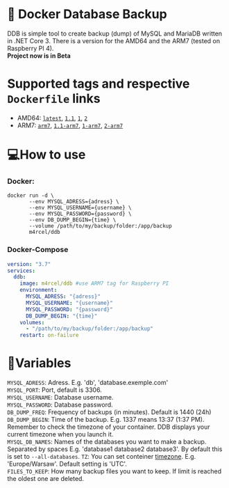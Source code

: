 # 🐳 Docker Database Backup
DDB is simple tool to create backup (dump) of MySQL and MariaDB written in .NET Core 3. There is a version for the AMD64 and the ARM7 (tested on Raspberry PI 4).<br>
**Project now is in Beta**

# Supported tags and respective `Dockerfile` links
* AMD64: [`latest`](https://github.com/m4rcelpl/ddb/blob/master/Dockerfile), [`1.1`](https://github.com/m4rcelpl/ddb/blob/master/Dockerfile), [`1`](https://github.com/m4rcelpl/ddb/blob/master/Dockerfile), [`2`](https://github.com/m4rcelpl/ddb/blob/master/Dockerfile)<br>
* ARM7: [`arm7`](https://github.com/m4rcelpl/ddb/blob/master/Dockerfile.arm), [`1.1-arm7`](https://github.com/m4rcelpl/ddb/blob/master/Dockerfile.arm), [`1-arm7`](https://github.com/m4rcelpl/ddb/blob/master/Dockerfile.arm), [`2-arm7`](https://github.com/m4rcelpl/ddb/blob/master/Dockerfile.arm)

# 💻How to use
### Docker:<br>
```
docker run -d \
       --env MYSQL_ADRESS={adress} \
       --env MYSQL_USERNAME={username} \
       --env MYSQL_PASSWORD={password} \
       --env DB_DUMP_BEGIN={time} \
       --volume /path/to/my/backup/folder:/app/backup
       m4rcel/ddb
```
       

### Docker-Compose
```yml
version: "3.7"
services:
  ddb:
    image: m4rcel/ddb #use ARM7 tag for Raspberry PI
    environment:
      MYSQL_ADRESS: "{adress}"
      MYSQL_USERNAME: "{username}"
      MYSQL_PASSWORD: "{password}"
      DB_DUMP_BEGIN: "{time}"
    volumes:
      - "/path/to/my/backup/folder:/app/backup"
    restart: on-failure
```

# 🔌Variables

`MYSQL_ADRESS`: Adress. E.g. 'db', 'database.exemple.com'<br>
`MYSQL_PORT`: Port, default is 3306.<br>
`MYSQL_USERNAME`: Database username.<br>
`MYSQL_PASSWORD`: Database password.<br>
`DB_DUMP_FREQ`: Frequency of backups (in minutes). Default is 1440 (24h) <br>
`DB_DUMP_BEGIN`: Time of the backup. E.g. 1337 means 13:37 (1:37 PM). Remember to check the timezone of your container. DDB displays your current timezone when you launch it.<br>
`MYSQL_DB_NAMES`: Names of the databases you want to make a backup. Separated by spaces E.g. 'database1 database2 database3'. By default this is set to `--all-databases`.
`TZ`: You can set conteiner [timezone](https://en.wikipedia.org/wiki/List_of_tz_database_time_zones). E.g. 'Europe/Warsaw'. Default setting is 'UTC'.<br>
`FILES_TO_KEEP`: How many backup files you want to keep. If limit is reached the oldest one are deleted.
